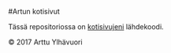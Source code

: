#Artun kotisivut

Tässä repositoriossa on <a href="https://areee.github.io/" target="_blank">kotisivujeni</a> lähdekoodi.

© 2017 Arttu Ylhävuori
